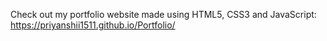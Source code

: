 Check out my portfolio website made using HTML5, CSS3 and JavaScript: https://priyanshii1511.github.io/Portfolio/
